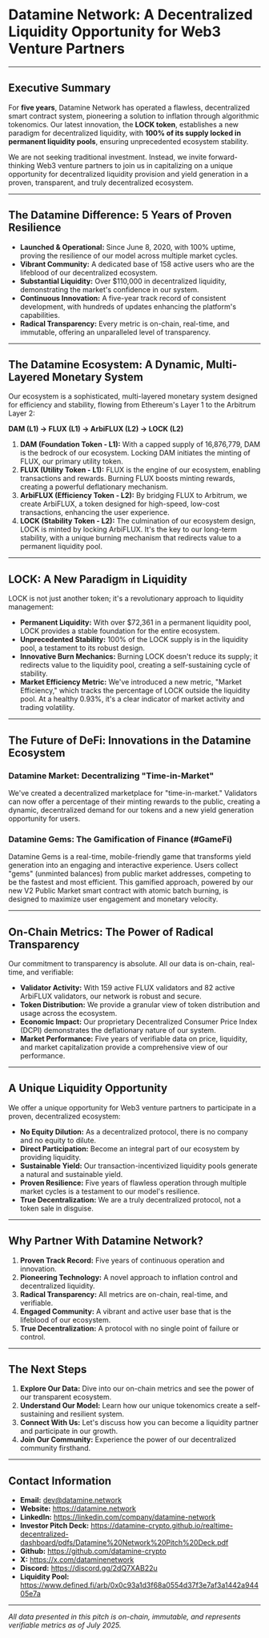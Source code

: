 # Datamine Network: A Decentralized Liquidity Opportunity for Web3 Venture Partners

---

## Executive Summary

For **five years**, Datamine Network has operated a flawless, decentralized smart contract system, pioneering a solution to inflation through algorithmic tokenomics. Our latest innovation, the **LOCK token**, establishes a new paradigm for decentralized liquidity, with **100% of its supply locked in permanent liquidity pools**, ensuring unprecedented ecosystem stability.

We are not seeking traditional investment. Instead, we invite forward-thinking Web3 venture partners to join us in capitalizing on a unique opportunity for decentralized liquidity provision and yield generation in a proven, transparent, and truly decentralized ecosystem.

---

## The Datamine Difference: 5 Years of Proven Resilience

*   **Launched & Operational:** Since June 8, 2020, with 100% uptime, proving the resilience of our model across multiple market cycles.
*   **Vibrant Community:** A dedicated base of 158 active users who are the lifeblood of our decentralized ecosystem.
*   **Substantial Liquidity:** Over $110,000 in decentralized liquidity, demonstrating the market's confidence in our system.
*   **Continuous Innovation:** A five-year track record of consistent development, with hundreds of updates enhancing the platform's capabilities.
*   **Radical Transparency:** Every metric is on-chain, real-time, and immutable, offering an unparalleled level of transparency.

---

## The Datamine Ecosystem: A Dynamic, Multi-Layered Monetary System

Our ecosystem is a sophisticated, multi-layered monetary system designed for efficiency and stability, flowing from Ethereum's Layer 1 to the Arbitrum Layer 2:

**DAM (L1) -> FLUX (L1) -> ArbiFLUX (L2) -> LOCK (L2)**

1.  **DAM (Foundation Token - L1):** With a capped supply of 16,876,779, DAM is the bedrock of our ecosystem. Locking DAM initiates the minting of FLUX, our primary utility token.
2.  **FLUX (Utility Token - L1):** FLUX is the engine of our ecosystem, enabling transactions and rewards. Burning FLUX boosts minting rewards, creating a powerful deflationary mechanism.
3.  **ArbiFLUX (Efficiency Token - L2):** By bridging FLUX to Arbitrum, we create ArbiFLUX, a token designed for high-speed, low-cost transactions, enhancing the user experience.
4.  **LOCK (Stability Token - L2):** The culmination of our ecosystem design, LOCK is minted by locking ArbiFLUX. It's the key to our long-term stability, with a unique burning mechanism that redirects value to a permanent liquidity pool.

---

## LOCK: A New Paradigm in Liquidity

LOCK is not just another token; it's a revolutionary approach to liquidity management:

*   **Permanent Liquidity:** With over $72,361 in a permanent liquidity pool, LOCK provides a stable foundation for the entire ecosystem.
*   **Unprecedented Stability:** 100% of the LOCK supply is in the liquidity pool, a testament to its robust design.
*   **Innovative Burn Mechanics:** Burning LOCK doesn't reduce its supply; it redirects value to the liquidity pool, creating a self-sustaining cycle of stability.
*   **Market Efficiency Metric:** We've introduced a new metric, "Market Efficiency," which tracks the percentage of LOCK outside the liquidity pool. At a healthy 0.93%, it's a clear indicator of market activity and trading volatility.

---

## The Future of DeFi: Innovations in the Datamine Ecosystem

### Datamine Market: Decentralizing "Time-in-Market"

We've created a decentralized marketplace for "time-in-market." Validators can now offer a percentage of their minting rewards to the public, creating a dynamic, decentralized demand for our tokens and a new yield generation opportunity for users.

### Datamine Gems: The Gamification of Finance (#GameFi)

Datamine Gems is a real-time, mobile-friendly game that transforms yield generation into an engaging and interactive experience. Users collect "gems" (unminted balances) from public market addresses, competing to be the fastest and most efficient. This gamified approach, powered by our new V2 Public Market smart contract with atomic batch burning, is designed to maximize user engagement and monetary velocity.

---

## On-Chain Metrics: The Power of Radical Transparency

Our commitment to transparency is absolute. All our data is on-chain, real-time, and verifiable:

*   **Validator Activity:** With 159 active FLUX validators and 82 active ArbiFLUX validators, our network is robust and secure.
*   **Token Distribution:** We provide a granular view of token distribution and usage across the ecosystem.
*   **Economic Impact:** Our proprietary Decentralized Consumer Price Index (DCPI) demonstrates the deflationary nature of our system.
*   **Market Performance:** Five years of verifiable data on price, liquidity, and market capitalization provide a comprehensive view of our performance.

---

## A Unique Liquidity Opportunity

We offer a unique opportunity for Web3 venture partners to participate in a proven, decentralized ecosystem:

*   **No Equity Dilution:** As a decentralized protocol, there is no company and no equity to dilute.
*   **Direct Participation:** Become an integral part of our ecosystem by providing liquidity.
*   **Sustainable Yield:** Our transaction-incentivized liquidity pools generate a natural and sustainable yield.
*   **Proven Resilience:** Five years of flawless operation through multiple market cycles is a testament to our model's resilience.
*   **True Decentralization:** We are a truly decentralized protocol, not a token sale in disguise.

---

## Why Partner With Datamine Network?

1.  **Proven Track Record:** Five years of continuous operation and innovation.
2.  **Pioneering Technology:** A novel approach to inflation control and decentralized liquidity.
3.  **Radical Transparency:** All metrics are on-chain, real-time, and verifiable.
4.  **Engaged Community:** A vibrant and active user base that is the lifeblood of our ecosystem.
5.  **True Decentralization:** A protocol with no single point of failure or control.

---

## The Next Steps

1.  **Explore Our Data:** Dive into our on-chain metrics and see the power of our transparent ecosystem.
2.  **Understand Our Model:** Learn how our unique tokenomics create a self-sustaining and resilient system.
3.  **Connect With Us:** Let's discuss how you can become a liquidity partner and participate in our growth.
4.  **Join Our Community:** Experience the power of our decentralized community firsthand.

---

## Contact Information

*   **Email:** dev@datamine.network
*   **Website:** https://datamine.network
*   **LinkedIn:** https://linkedin.com/company/datamine-network
*   **Investor Pitch Deck:** https://datamine-crypto.github.io/realtime-decentralized-dashboard/pdfs/Datamine%20Network%20Pitch%20Deck.pdf
*   **Github:** https://github.com/datamine-crypto
*   **X:** https://x.com/dataminenetwork
*   **Discord:** https://discord.gg/2dQ7XAB22u
*   **Liquidity Pool:** https://www.defined.fi/arb/0x0c93a1d3f68a0554d37f3e7af3a1442a94405e7a

---

*All data presented in this pitch is on-chain, immutable, and represents verifiable metrics as of July 2025.*